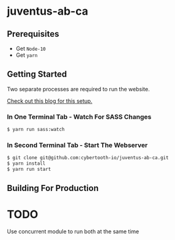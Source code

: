 # juventus-ab-ca

## Prerequisites

* Get `Node-10`
* Get `yarn`

## Getting Started

Two separate processes are required to run the website.

[Check out this blog for this setup.](https://hackernoon.com/using-sass-with-create-react-app-without-ejecting-b5f4f827ed9e) 

### In One Terminal Tab - Watch For SASS Changes

```bash
$ yarn run sass:watch
```

### In Second Terminal Tab - Start The Webserver

```bash
$ git clone git@github.com:cybertooth-io/juventus-ab-ca.git
$ yarn install
$ yarn run start
```

## Building For Production


# TODO

Use concurrent module to run both at the same time
